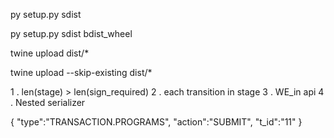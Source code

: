 py setup.py sdist

py setup.py sdist bdist_wheel

twine upload dist/*

twine upload --skip-existing dist/*



1 . len(stage) > len(sign_required) 
2 . each transition in stage 
3 . WE_in api 
4 . Nested serializer




{
"type":"TRANSACTION.PROGRAMS",
"action":"SUBMIT",
"t_id":"11"
}